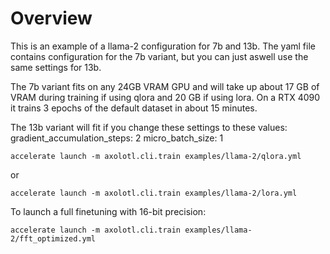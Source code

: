 # Overview

This is an example of a llama-2 configuration for 7b and 13b. The yaml file contains configuration for the 7b variant, but you can just aswell use the same settings for 13b.

The 7b variant fits on any 24GB VRAM GPU and will take up about 17 GB of VRAM during training if using qlora and 20 GB if using lora. On a RTX 4090 it trains 3 epochs of the default dataset in about 15 minutes.

The 13b variant will fit if you change these settings to these values:
gradient_accumulation_steps: 2
micro_batch_size: 1

```shell
accelerate launch -m axolotl.cli.train examples/llama-2/qlora.yml
```
or

```shell
accelerate launch -m axolotl.cli.train examples/llama-2/lora.yml
```

To launch a full finetuning with 16-bit precision:

```shell
accelerate launch -m axolotl.cli.train examples/llama-2/fft_optimized.yml
```